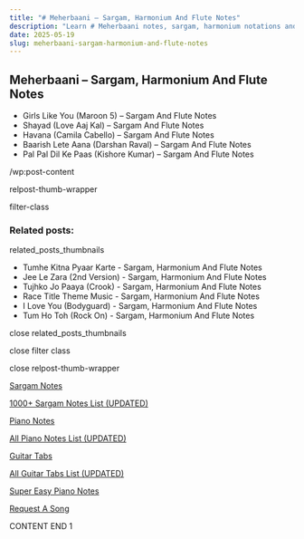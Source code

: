 ```yaml
---
title: "# Meherbaani – Sargam, Harmonium And Flute Notes"
description: "Learn # Meherbaani notes, sargam, harmonium notations and flute notes. Easy step-by-step tutorial for beginners."
date: 2025-05-19
slug: meherbaani-sargam-harmonium-and-flute-notes
---
```


## Meherbaani – Sargam, Harmonium And Flute Notes

* Girls Like You (Maroon 5) – Sargam And Flute Notes
* Shayad (Love Aaj Kal) – Sargam And Flute Notes
* Havana (Camila Cabello) – Sargam And Flute Notes
* Baarish Lete Aana (Darshan Raval) – Sargam And Flute Notes
* Pal Pal Dil Ke Paas (Kishore Kumar) – Sargam And Flute Notes

/wp:post-content

relpost-thumb-wrapper

filter-class

### Related posts:

related_posts_thumbnails

* Tumhe Kitna Pyaar Karte - Sargam, Harmonium And Flute Notes
* Jee Le Zara (2nd Version) - Sargam, Harmonium And Flute Notes
* Tujhko Jo Paaya (Crook) - Sargam, Harmonium And Flute Notes
* Race Title Theme Music - Sargam, Harmonium And Flute Notes
* I Love You (Bodyguard) - Sargam, Harmonium And Flute Notes
* Tum Ho Toh (Rock On) - Sargam, Harmonium And Flute Notes

close related_posts_thumbnails

close filter class

close relpost-thumb-wrapper

[Sargam Notes](https://www.notationsworld.com/sargam-notes.html)

[1000+ Sargam Notes List (UPDATED)](https://www.notationsworld.com/all-songs-list-sargam-notes.html)

[Piano Notes](https://www.notationsworld.com/piano-notes.html)

[All Piano Notes List (UPDATED)](https://www.notationsworld.com/all-songs-list-piano-notes.html)

[Guitar Tabs](https://www.notationsworld.com/guitar-tabs.html)

[All Guitar Tabs List (UPDATED)](https://www.notationsworld.com/all-songs-list-guitar-tabs.html)

[Super Easy Piano Notes](https://studywall.in/)

[Request A Song](https://www.notationsworld.com/request-a-song.html)

CONTENT END 1


